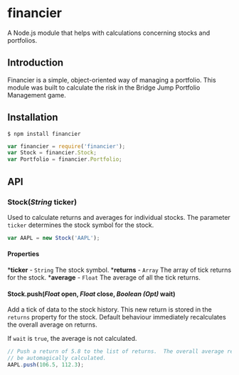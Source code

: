 financier
=========

A Node.js module that helps with calculations concerning stocks and portfolios.

## Introduction

Financier is a simple, object-oriented way of managing a portfolio.  This module
was built to calculate the risk in the Bridge Jump Portfolio Management game.

## Installation

`$ npm install financier`

```js
var financier = require('financier');
var Stock = financier.Stock;
var Portfolio = financier.Portfolio;
```

## API

### Stock(_String_ ticker)

Used to calculate returns and averages for individual stocks.  The parameter
`ticker` determines the stock symbol for the stock.

```js
var AAPL = new Stock('AAPL');
```
#### Properties

  *__ticker__ - `String` The stock symbol.
  *__returns__ - `Array` The array of tick returns for the stock.
  *__average__ - `Float` The average of all the tick returns.

#### Stock.push(_Float_ open, _Float_ close, _Boolean_ _(Opt)_ wait)
Add a tick of data to the stock history.  This new return is stored in the
`returns` property for the stock.  Default behaviour immediately recalculates
the overall average on returns.

If `wait` is `true`, the average is not calculated.

```js
// Push a return of 5.8 to the list of returns.  The overall average return will
// be automagically calculated.
AAPL.push(106.5, 112.3);
```
